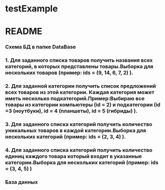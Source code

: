 # testExample
# README
### Схема БД в папке DataBase ###
### 1. Для заданного списка товаров получить названия всех категорий, в которых представлены товары.Выборка для нескольких товаров (пример: ids = (9, 14, 6, 7, 2) ). ###
### 2. Для заданной категории получить список предложений всех товаров из этой категории. Каждая категория может иметь несколько подкатегорий.Пример:Выбираю все товары из категории компьютеры (id = 2) и подкатегории (id =3 (ноутбуки), id = 4 (планшеты), id = 5 (гибриды) ).
### 3. Для заданного списка категорий получить количество уникальных товаров в каждой категории.Выборка для нескольких категорий (пример: ids = (2, 3, 4) ).
### 4. Для заданного списка категорий получить количество единиц каждого товара который входит в указанные категории.Выборка для нескольких категорий (пример: ids = (3, 4, 5) )
### База данных
